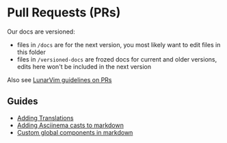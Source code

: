 # Pull Requests (PRs)

Our docs are versioned:

- files in `/docs` are for the next version, you most likely want to edit files in this folder
- files in `/versioned-docs` are frozed docs for current and older versions, edits here won't be included in the next version

Also see [LunarVim guidelines on PRs](https://github.com/LunarVim/LunarVim/blob/master/CONTRIBUTING.md#pull-requests-prs)

## Guides

- [Adding Translations](https://github.com/LunarVim/lunarvim.org/pull/230)
- [Adding Asciinema casts to markdown](https://github.com/LunarVim/lunarvim.org/pull/242)
- [Custom global components in markdown](https://github.com/LunarVim/lunarvim.org/blob/7c6fb0d62c3f5a7f163505448c4b21bbb28bda7d/src/theme/MDXComponents.js#L8)
